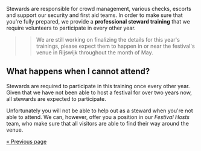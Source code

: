 Stewards are responsible for crowd management, various checks, escorts and support our security
and first aid teams. In order to make sure that you're fully prepared, we provide a
**professional steward training** that we require volunteers to participate in every other year.

>> We are still working on finalizing the details for this year's trainings, please expect them to
>> happen in or near the festival's venue in Rijswijk throughout the month of May.

## What happens when I cannot attend?
Stewards are required to participate in this training once every other year. Given that we have not
been able to host a festival for over two years now, all stewards are expected to participate.

Unfortunately you will not be able to help out as a steward when you're not able to attend. We can,
however, offer you a position in our _Festival Hosts_ team, who make sure that all visitors are
able to find their way around the venue.

[« Previous page](/registration/2023-regular/)
